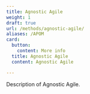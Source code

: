 ```yaml
---
title: Agnostic Agile
weight: 1
draft: true
url: /methods/agnostic-agile/
aliases: /APOM
card:
  button:
    content: More info
  title: Agnostic Agile
  content: Agnostic Agile

---
```




Description of Agnostic Agile.


